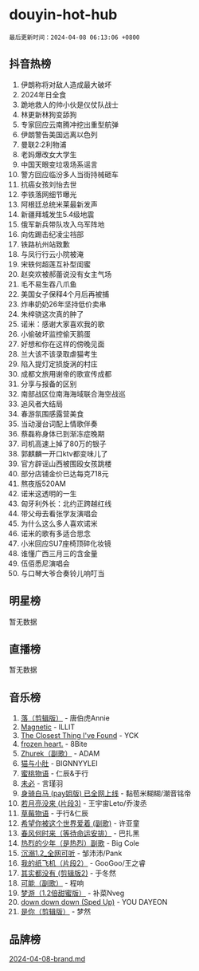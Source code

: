# douyin-hot-hub

`最后更新时间：2024-04-08 06:13:06 +0800`

## 抖音热榜

1. 伊朗称将对敌人造成最大破坏
1. 2024年日全食
1. 跪地救人的帅小伙是仪仗队战士
1. 林更新林狗变舔狗
1. 专家回应云南腾冲挖出重型航弹
1. 伊朗警告美国远离以色列
1. 曼联2:2利物浦
1. 老妈爆改女大学生
1. 中国天眼变垃圾场系谣言
1. 警方回应临汾多人当街持械砸车
1. 抗癌女孩刘怡去世
1. 李铁落网细节曝光
1. 阿根廷总统米莱最新发声
1. 新疆拜城发生5.4级地震
1. 俄军新兵带队攻入乌军阵地
1. 向佐踢击纪凌尘裆部
1. 铁路杭州站致歉
1. 与凤行行云小院被淹
1. 宋轶何超莲互补型闺蜜
1. 赵奕欢被郝蕾说没有女主气场
1. 毛不易生吞八爪鱼
1. 美国女子保释4个月后再被捕
1. 炸串奶奶26年坚持低价卖串
1. 朱梓骁这次真的肿了
1. 诺米：感谢大家喜欢我的歌
1. 小偷破坏监控偷天鹅蛋
1. 好想和你在这样的傍晚见面
1. 兰大该不该录取虐猫考生
1. 陷入提灯定损旋涡的村庄
1. 成都文旅用谢帝的歌宣传成都
1. 分享与报备的区别
1. 南部战区位南海海域联合海空战巡
1. 追风者大结局
1. 春游氛围感露营美食
1. 当动漫台词配上情歌伴奏
1. 蔡磊称身体已到渐冻症晚期
1. 司机高速上掉了80万的银子
1. 郭麒麟一开口ktv都变味儿了
1. 官方辟谣山西被围殴女孩跳楼
1. 部分店铺金价已达每克718元
1. 熬夜版520AM
1. 诺米这透明的一生
1. 匈牙利外长：北约正跨越红线
1. 带父母去看张学友演唱会
1. 为什么这么多人喜欢诺米
1. 诺米的歌有多适合思念
1. 小米回应SU7座椅顶碎化妆镜
1. 谁懂广西三月三的含金量
1. 伍佰悉尼演唱会
1. 与口琴大爷合奏铃儿响叮当

## 明星榜

暂无数据

## 直播榜

暂无数据

## 音乐榜

1. [落（剪辑版）](https://sf5-hl-cdn-tos.douyinstatic.com/obj/tos-cn-ve-2774/o0h6HvN1BBbli9LtU3i5fQIleBQMF5Cg4TZmmC) - 唐伯虎Annie
1. [Magnetic](https://sf3-cdn-tos.douyinstatic.com/obj/tos-cn-ve-2774/oAQCYdBNZfLACGDmVFAsfAtpy32tqErgQ3XgBN) - ILLIT
1. [The Closest Thing I've Found](https://sf5-hl-cdn-tos.douyinstatic.com/obj/tos-cn-ve-2774/514ab5d9146f4d2ca454b7adff8e5e4d) - YCK
1. [frozen heart.](https://sf6-cdn-tos.douyinstatic.com/obj/tos-cn-ve-2774/oIIWJfyjIACZA9zQMtnJ6hQQhFC4vhCupoRBsO) - 8Bite
1. [Zhurek（副歌）](https://sf5-hl-cdn-tos.douyinstatic.com/obj/tos-cn-ve-2774/ooQm8FBZQDlf0btEYgVpCcSCQfrdJGBEKZYBGS) - ADAM
1. [猫与小肚](https://sf5-hl-cdn-tos.douyinstatic.com/obj/tos-cn-ve-2774/osZeoClMECgK8DYl6VebABgbchEtPYQjZEnRtd) - BIGNNYYLEI
1. [蜜桃物语](https://sf5-hl-cdn-tos.douyinstatic.com/obj/tos-cn-ve-2774/oIhOSCZtIACtYU4XQkngiW9kCBfVD1Fz9IYeqL) - 仁辰&于行
1. [未必](https://sf6-cdn-tos.douyinstatic.com/obj/tos-cn-ve-2774/ogntQMFnKQDZUgTCYuJgfLEtleYZZFxBQqhhFB) - 言瑾羽
1. [身骑白马 (pay姐版) 已全网上线](https://sf5-hl-cdn-tos.douyinstatic.com/obj/tos-cn-ve-2774/oQLO5ZgLsFkaDhdIIveF2zUCgfweY0gWaH4AQG) - 黏苞米糊糊/潮音铭帝
1. [若月亮没来 (片段3)](https://sf5-hl-cdn-tos.douyinstatic.com/obj/tos-cn-ve-2774/okfyEUsGW1B1ovJi5JiN9IjvAT2lMwA054GoEB) - 王宇宙Leto/乔浚丞
1. [草莓物语](https://sf6-cdn-tos.douyinstatic.com/obj/tos-cn-ve-2774/okynhJ7jEAIIZBfsLgYMEI8QC3WbQNN66RKzhT) - 于行&仁辰
1. [希望你被这个世界爱着 (副歌)](https://sf5-hl-cdn-tos.douyinstatic.com/obj/tos-cn-ve-2774/oUHCmWQfZlE3QQBKBeD8rCFLpJzPgCpImhsxMt) - 许亚童
1. [春风何时来（等待命运安排）](https://sf5-hl-cdn-tos.douyinstatic.com/obj/tos-cn-ve-2774/oICBNbD3gelMfB4WgiD1KI2jQtXZE2FgHLwtsl) - 巴扎黑
1. [热烈的少年（是热烈）副歌](https://sf5-hl-cdn-tos.douyinstatic.com/obj/tos-cn-ve-2774/owVNI0CLDAUMtSz6TEYvfFBFL4UDFFhLfgK8fa) - Big Cole
1. [沉溺1.2_全网可听](https://sf3-cdn-tos.douyinstatic.com/obj/tos-cn-ve-2774/ok2QoiBqsWAX9McZmWiI9gAB0EzwD4Xj6yfmtH) - 邹沛沛/Pank
1. [我的纸飞机（片段2）](https://sf5-hl-cdn-tos.douyinstatic.com/obj/tos-cn-ve-2774/oM2ZrKcg2CD5AeRB2gkeXOFB1IxAGJdZPazYHf) - GooGoo/王之睿
1. [其实都没有 (剪辑版2)](https://sf5-hl-cdn-tos.douyinstatic.com/obj/tos-cn-ve-2774/oEBNQenHZtBhxYjGgUDQk0BCHTigQafgFlbQ7k) - 于冬然
1. [可能（副歌）](https://sf5-hl-cdn-tos.douyinstatic.com/obj/tos-cn-ve-2774/cde1731888894259b333569393c2fb51) - 程响
1. [梦游（1.2倍甜蜜版）](https://sf3-cdn-tos.douyinstatic.com/obj/tos-cn-ve-2774/o4gyAUm8hwufoEABmwVIiQtHsFuGzAEEWtNMzo) - 补菜Nveg
1. [down down down (Sped Up)](https://sf3-cdn-tos.douyinstatic.com/obj/tos-cn-ve-2774/ow80iABiXIO9DsFwK6WeZKMaJRi3BPJAotDy8m) - YOU DAYEON
1. [是你（剪辑版）](https://sf5-hl-cdn-tos.douyinstatic.com/obj/tos-cn-ve-2774/46019dae783c4c969944217fe1cfafc4) - 梦然

## 品牌榜

[2024-04-08-brand.md](2024-04-08-brand.md)
